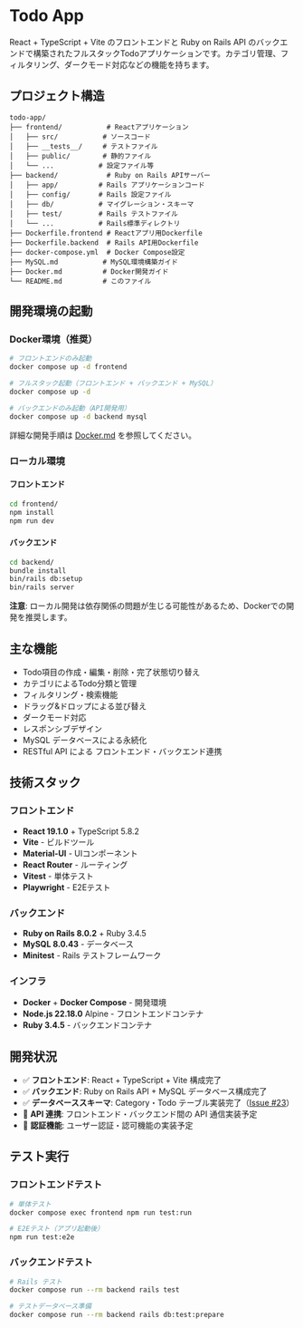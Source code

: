# Todo App

React + TypeScript + Vite のフロントエンドと Ruby on Rails API のバックエンドで構築されたフルスタックTodoアプリケーションです。カテゴリ管理、フィルタリング、ダークモード対応などの機能を持ちます。

## プロジェクト構造

```
todo-app/
├── frontend/           # Reactアプリケーション
│   ├── src/           # ソースコード
│   ├── __tests__/     # テストファイル
│   ├── public/        # 静的ファイル
│   └── ...           # 設定ファイル等
├── backend/            # Ruby on Rails APIサーバー
│   ├── app/          # Rails アプリケーションコード
│   ├── config/       # Rails 設定ファイル
│   ├── db/           # マイグレーション・スキーマ
│   ├── test/         # Rails テストファイル
│   └── ...           # Rails標準ディレクトリ
├── Dockerfile.frontend # Reactアプリ用Dockerfile
├── Dockerfile.backend  # Rails API用Dockerfile
├── docker-compose.yml  # Docker Compose設定
├── MySQL.md           # MySQL環境構築ガイド
├── Docker.md          # Docker開発ガイド
└── README.md          # このファイル
```

## 開発環境の起動

### Docker環境（推奨）

```bash
# フロントエンドのみ起動
docker compose up -d frontend

# フルスタック起動（フロントエンド + バックエンド + MySQL）
docker compose up -d

# バックエンドのみ起動（API開発用）
docker compose up -d backend mysql
```

詳細な開発手順は [Docker.md](Docker.md) を参照してください。

### ローカル環境

#### フロントエンド
```bash
cd frontend/
npm install
npm run dev
```

#### バックエンド
```bash
cd backend/
bundle install
bin/rails db:setup
bin/rails server
```

**注意**: ローカル開発は依存関係の問題が生じる可能性があるため、Dockerでの開発を推奨します。

## 主な機能

- Todo項目の作成・編集・削除・完了状態切り替え
- カテゴリによるTodo分類と管理
- フィルタリング・検索機能
- ドラッグ&ドロップによる並び替え
- ダークモード対応
- レスポンシブデザイン
- MySQL データベースによる永続化
- RESTful API による フロントエンド・バックエンド連携

## 技術スタック

### フロントエンド
- **React 19.1.0** + TypeScript 5.8.2
- **Vite** - ビルドツール
- **Material-UI** - UIコンポーネント
- **React Router** - ルーティング
- **Vitest** - 単体テスト
- **Playwright** - E2Eテスト

### バックエンド
- **Ruby on Rails 8.0.2** + Ruby 3.4.5
- **MySQL 8.0.43** - データベース
- **Minitest** - Rails テストフレームワーク

### インフラ
- **Docker** + **Docker Compose** - 開発環境
- **Node.js 22.18.0** Alpine - フロントエンドコンテナ
- **Ruby 3.4.5** - バックエンドコンテナ

## 開発状況

- ✅ **フロントエンド**: React + TypeScript + Vite 構成完了
- ✅ **バックエンド**: Ruby on Rails API + MySQL データベース構成完了
- ✅ **データベーススキーマ**: Category・Todo テーブル実装完了（[Issue #23](https://github.com/KentaOsabe/todo-app/issues/23)）
- 🔄 **API 連携**: フロントエンド・バックエンド間の API 通信実装予定
- 🔄 **認証機能**: ユーザー認証・認可機能の実装予定

## テスト実行

### フロントエンドテスト
```bash
# 単体テスト
docker compose exec frontend npm run test:run

# E2Eテスト（アプリ起動後）
npm run test:e2e
```

### バックエンドテスト
```bash
# Rails テスト
docker compose run --rm backend rails test

# テストデータベース準備
docker compose run --rm backend rails db:test:prepare
```
